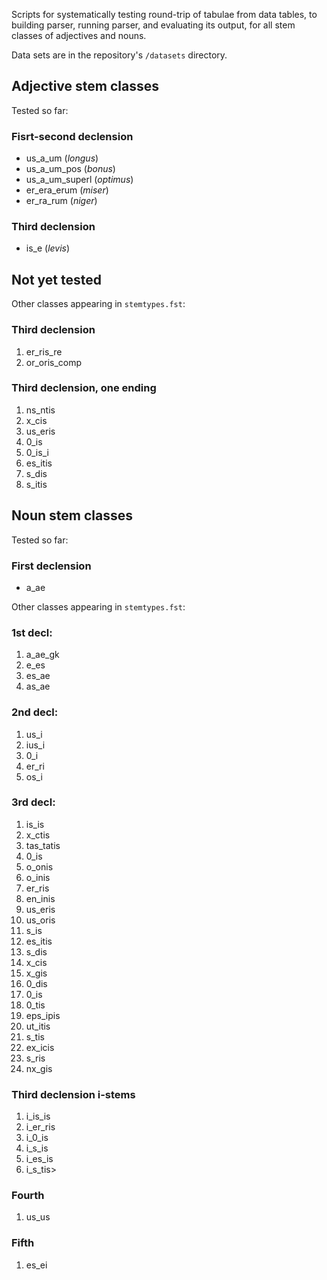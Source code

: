 Scripts for systematically testing round-trip of tabulae from data tables, to building parser, running parser, and evaluating its output, for all stem classes of adjectives and nouns.

Data sets are in the repository's `/datasets` directory.


## Adjective stem classes

Tested so far:


### Fisrt-second declension

- us_a_um (*longus*)
- us_a_um_pos (*bonus*)
- us_a_um_superl (*optimus*)
- er_era_erum (*miser*)
- er_ra_rum (*niger*)


### Third declension

- is_e (*levis*)




## Not yet tested

Other classes appearing in `stemtypes.fst`:




### Third declension


1. er_ris_re
1. or_oris_comp

### Third declension, one ending

1. ns_ntis
1. x_cis
1. us_eris
1. 0_is
1. 0_is_i
1. es_itis
1. s_dis
1. s_itis


## Noun stem classes


Tested so far:


### First declension

- a_ae

Other classes appearing in `stemtypes.fst`:


### 1st decl:

1. a_ae_gk
1. e_es
1. es_ae
1. as_ae

### 2nd decl:

1. us_i
1. ius_i
1. 0_i
1. er_ri
1. os_i


### 3rd decl:

1. is_is
1. x_ctis
1. tas_tatis
1. 0_is
1. o_onis
1. o_inis
1. er_ris
1. en_inis
1. us_eris
1. us_oris
1. s_is
1. es_itis
1. s_dis
1. x_cis
1. x_gis
1. 0_dis
1. 0_is
1. 0_tis
1. eps_ipis
1. ut_itis
1. s_tis
1. ex_icis
1. s_ris
1. nx_gis

### Third declension i-stems

1. i_is_is
1. i_er_ris
1. i_0_is
1. i_s_is
1. i_es_is
1. i_s_tis>

### Fourth

1. us_us

### Fifth

1. es_ei
